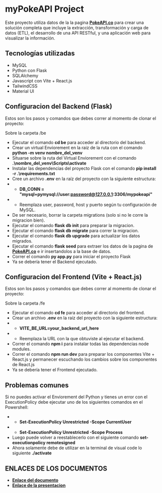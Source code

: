 # myPokeAPI Project

Este proyecto utiliza datos de la la pagina **[PokeAPI.co](https://pokeapi.co/)** para crear una solución completa que incluye la extracción, transformación y carga de datos (ETL), el desarrollo de una API RESTful, y una aplicación web para visualizar la información.

## Tecnologías utilizadas

- MySQL
- Python con Flask
- SQLAlchemy
- Javascript con Vite + React.js
- TailwindCSS
- Material UI

## Configuracion del Backend (Flask)

Estos son los pasos y comandos que debes correr al momento de clonar el proyecto:

Sobre la carpeta /be
- Ejecutar el comando **cd be** para acceder al directorio del backend.
- Crear un virtual Enviorement en la raiz de la ruta con el comando **python -m venv nombre_del_venv**
- Situarse sobre la ruta del Virtual Enviorement con el comando **.\nombre_del_venv\Scripts\activate**
- Instalar las dependencias del proyecto Flask con el comando **pip install -r .\requirements.txt**
- Cree un archivo **.env** en la raíz del proyecto con la siguiente estructura:
- - **DB_CONN = "mysql+pymysql://user:password@127.0.0.1:3306/mypokeapi"**
- - Reemplaza user, password, host y puerto según tu configuración de MySQL.
- De ser necesario, borrar la carpeta migrations (solo si no le corre la migracion bien).
- Ejecutar el comando **flask db init** para preparar la migracion.
- Ejecutar el comando **flask db migrate** para correr la migracion.
- Ejecutar el comando **flask db upgrade** para actualizar los datos migrados.
- Ejecutar el comando **flask seed** para extraer los datos de la pagina de **[PokeAPI.co](https://pokeapi.co/)** e ir insertandolos a la base de datos.
- Correr el comando **py app.py** para iniciar el proyecto Flask
- Ya se debería tener el Backend ejecutado.

## Configuracion del Frontend (Vite + React.js)

Estos son los pasos y comandos que debes correr al momento de clonar el proyecto:

Sobre la carpeta /fe
- Ejecutar el comando **cd fe** para acceder al directorio del frontend.
- Crear un archivo **.env** en la raíz del proyecto con la siguiente estructura:
- - **VITE_BE_URL=your_backend_url_here**
- - Reemplaza la URL con la que obtuviste al ejecutar el backend.
- Correr el comando **npm i** para instalar todas las dependencias node modules.
- Correr el comando **npm run dev** para preparar los componentes Vite + React.js y permanecer escuchando los cambios sobre los componentes de React.js
- Ya se debería tener el Frontend ejecutado.

## Problemas comunes

Si no puedes activar el Enviorement del Python y tienes un error con el ExecutionPolicy debe ejecutar uno de los siguientes comandos en el Powershell:
- - **Set-ExecutionPolicy Unrestricted -Scope CurrentUser**
- - **Set-ExecutionPolicy Unrestricted -Scope Process**
- Luego puede volver a reestablecerlo con el siguiente comando **set-executionpolicy remotesigned**
- Ahora solamente debe de utilizar en la terminal de visual code lo siguiente **./activate**

## ENLACES DE LOS DOCUMENTOS

- **[Enlace del documento](https://utpac-my.sharepoint.com/:b:/g/personal/rafael_chung_utp_ac_pa/EdKbnyhU85ZItu9Fm5Yg9H8Bwng1WAuUzOSxTRAWL5A5Ng?e=kLME2q)**
- **[Enlace de la presentacion](https://utpac-my.sharepoint.com/:p:/g/personal/rafael_chung_utp_ac_pa/EabtBdBRrLpOqApzGg9I05kBFZwOX-voz_0rn9B6-5PV1w?e=fkKnwK)**

